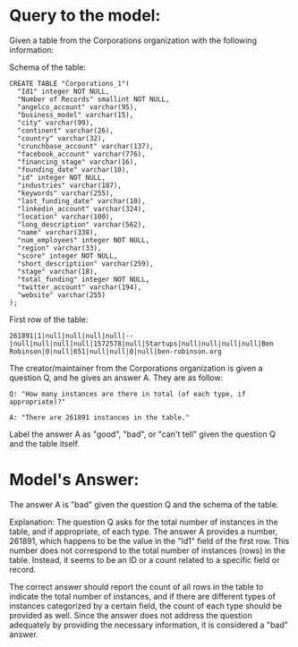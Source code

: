 # Query to the model:
Given a table from the Corporations organization with the following information:

Schema of the table:
```
CREATE TABLE "Corporations_1"(
  "Id1" integer NOT NULL,
  "Number of Records" smallint NOT NULL,
  "angelco_account" varchar(95),
  "business_model" varchar(15),
  "city" varchar(99),
  "continent" varchar(26),
  "country" varchar(32),
  "crunchbase_account" varchar(137),
  "facebook_account" varchar(776),
  "financing_stage" varchar(16),
  "founding_date" varchar(10),
  "id" integer NOT NULL,
  "industries" varchar(187),
  "keywords" varchar(255),
  "last_funding_date" varchar(10),
  "linkedin_account" varchar(324),
  "location" varchar(100),
  "long_description" varchar(562),
  "name" varchar(338),
  "num_employees" integer NOT NULL,
  "region" varchar(33),
  "score" integer NOT NULL,
  "short_descriptiion" varchar(259),
  "stage" varchar(18),
  "total_funding" integer NOT NULL,
  "twitter_account" varchar(194),
  "website" varchar(255)
);
```

First row of the table:
```
261891|1|null|null|null|null|--|null|null|null|null|1572578|null|Startups|null|null|null|null|Ben Robinson|0|null|651|null|null|0|null|ben-robinson.org
```

The creator/maintainer from the Corporations organization is given a question Q, and he gives an answer A. They are as follow:

```
Q: "How many instances are there in total (of each type, if appropriate)?"

A: "There are 261891 instances in the table."
```

Label the answer A as "good", "bad", or "can't tell" given the question Q and the table itself.

# Model's Answer:
The answer A is "bad" given the question Q and the schema of the table.

Explanation:
The question Q asks for the total number of instances in the table, and if appropriate, of each type. The answer A provides a number, 261891, which happens to be the value in the "Id1" field of the first row. This number does not correspond to the total number of instances (rows) in the table. Instead, it seems to be an ID or a count related to a specific field or record.

The correct answer should report the count of all rows in the table to indicate the total number of instances, and if there are different types of instances categorized by a certain field, the count of each type should be provided as well. Since the answer does not address the question adequately by providing the necessary information, it is considered a "bad" answer.
